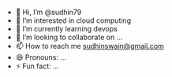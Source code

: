 - 👋 Hi, I’m @sudhin79
- 👀 I’m interested in cloud computing
- 🌱 I’m currently learning devops
- 💞️ I’m looking to collaborate on ...
- 📫 How to reach me sudhinswain@gmail.com
- 😄 Pronouns: ...
- ⚡ Fun fact: ...

<!---
sudhin79/sudhin79 is a ✨ special ✨ repository because its `README.md` (this file) appears on your GitHub profile.
You can click the Preview link to take a look at your changes.
--->
